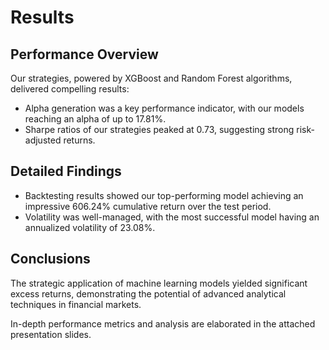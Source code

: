 # Results

## Performance Overview
Our strategies, powered by XGBoost and Random Forest algorithms, delivered compelling results:
- Alpha generation was a key performance indicator, with our models reaching an alpha of up to 17.81%.
- Sharpe ratios of our strategies peaked at 0.73, suggesting strong risk-adjusted returns.

## Detailed Findings
- Backtesting results showed our top-performing model achieving an impressive 606.24% cumulative return over the test period.
- Volatility was well-managed, with the most successful model having an annualized volatility of 23.08%.

## Conclusions
The strategic application of machine learning models yielded significant excess returns, demonstrating the potential of advanced analytical techniques in financial markets.

In-depth performance metrics and analysis are elaborated in the attached presentation slides.
